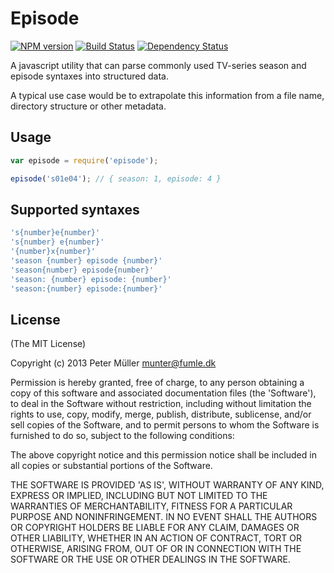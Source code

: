 Episode
=======

[![NPM version](https://badge.fury.io/js/episode.png)](http://badge.fury.io/js/episode)
[![Build Status](https://travis-ci.org/Munter/episode.png?branch=master)](https://travis-ci.org/Munter/episode)
[![Dependency Status](https://david-dm.org/Munter/episode.png)](https://david-dm.org/Munter/episode)

A javascript utility that can parse commonly used TV-series season and episode syntaxes into structured data.

A typical use case would be to extrapolate this information from a file name, directory structure or other metadata.

Usage
-----
```javascript
var episode = require('episode');

episode('s01e04'); // { season: 1, episode: 4 }
```

Supported syntaxes
------------------
```javascript
's{number}e{number}'
's{number} e{number}'
'{number}x{number}'
'season {number} episode {number}'
'season{number} episode{number}'
'season: {number} episode: {number}'
'season:{number} episode:{number}'
```

License
-------
(The MIT License)

Copyright (c) 2013 Peter Müller <munter@fumle.dk>

Permission is hereby granted, free of charge, to any person obtaining a copy of this software and associated documentation files (the 'Software'), to deal in the Software without restriction, including without limitation the rights to use, copy, modify, merge, publish, distribute, sublicense, and/or sell copies of the Software, and to permit persons to whom the Software is furnished to do so, subject to the following conditions:

The above copyright notice and this permission notice shall be included in all copies or substantial portions of the Software.

THE SOFTWARE IS PROVIDED 'AS IS', WITHOUT WARRANTY OF ANY KIND, EXPRESS OR IMPLIED, INCLUDING BUT NOT LIMITED TO THE WARRANTIES OF MERCHANTABILITY, FITNESS FOR A PARTICULAR PURPOSE AND NONINFRINGEMENT. IN NO EVENT SHALL THE AUTHORS OR COPYRIGHT HOLDERS BE LIABLE FOR ANY CLAIM, DAMAGES OR OTHER LIABILITY, WHETHER IN AN ACTION OF CONTRACT, TORT OR OTHERWISE, ARISING FROM, OUT OF OR IN CONNECTION WITH THE SOFTWARE OR THE USE OR OTHER DEALINGS IN THE SOFTWARE.
